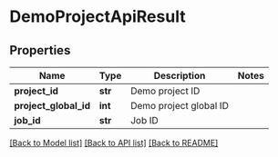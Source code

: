 # DemoProjectApiResult


## Properties
Name | Type | Description | Notes
------------ | ------------- | ------------- | -------------
**project_id** | **str** | Demo project ID | 
**project_global_id** | **int** | Demo project global ID | 
**job_id** | **str** | Job ID | 

[[Back to Model list]](../README.md#documentation-for-models) [[Back to API list]](../README.md#documentation-for-api-endpoints) [[Back to README]](../README.md)


